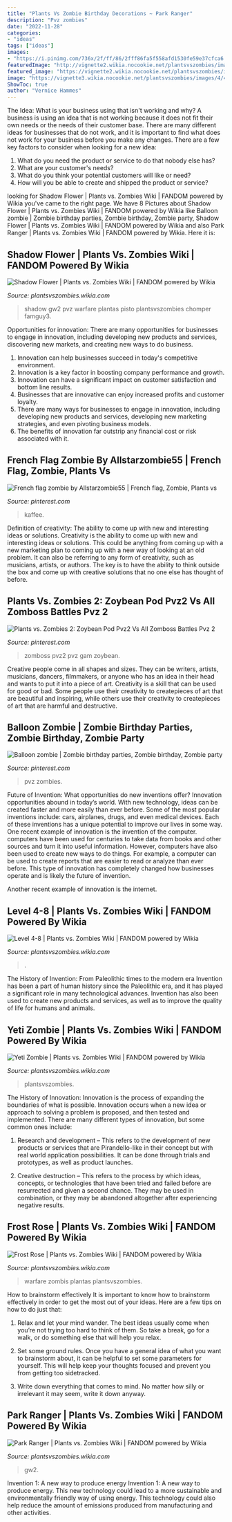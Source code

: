 ```yaml
---
title: "Plants Vs Zombie Birthday Decorations ~ Park Ranger"
description: "Pvz zombies"
date: "2022-11-28"
categories:
- "ideas"
tags: ["ideas"]
images:
- "https://i.pinimg.com/736x/2f/ff/86/2fff86fa5f558afd1530fe59e37cfca6.jpg"
featuredImage: "http://vignette2.wikia.nocookie.net/plantsvszombies/images/3/3c/YETIZOMBIEGW.png/revision/latest?cb=20140405164229"
featured_image: "https://vignette2.wikia.nocookie.net/plantsvszombies/images/e/e3/Frost_Rose.png/revision/latest?cb=20160301214918"
image: "https://vignette3.wikia.nocookie.net/plantsvszombies/images/4/4c/Shadow_Flower_GW2.png/revision/latest?cb=20160307014401"
ShowToc: true
author: "Vernice Hammes"
---
```



The Idea: What is your business using that isn't working and why?
A business is using an idea that is not working because it does not fit their own needs or the needs of their customer base. There are many different ideas for businesses that do not work, and it is important to find what does not work for your business before you make any changes. There are a few key factors to consider when looking for a new idea:
1) What do you need the product or service to do that nobody else has?
2) What are your customer's needs?
3) What do you think your potential customers will like or need?
4) How will you be able to create and shipped the product or service?

	

		
looking for Shadow Flower | Plants vs. Zombies Wiki | FANDOM powered by Wikia you've came to the right page. We have 8 Pictures about Shadow Flower | Plants vs. Zombies Wiki | FANDOM powered by Wikia like Balloon zombie | Zombie birthday parties, Zombie birthday, Zombie party, Shadow Flower | Plants vs. Zombies Wiki | FANDOM powered by Wikia and also Park Ranger | Plants vs. Zombies Wiki | FANDOM powered by Wikia. Here it is:
		
    
## Shadow Flower | Plants Vs. Zombies Wiki | FANDOM Powered By Wikia

<img loading=lazy src="https://vignette3.wikia.nocookie.net/plantsvszombies/images/4/4c/Shadow_Flower_GW2.png/revision/latest?cb=20160307014401" onerror="this.onerror=null;this.src='https://tse4.mm.bing.net/th?id=OIP.Apfyu-JgpJD5zztqZXAXBgHaKu&amp;pid=15.1';" alt="Shadow Flower | Plants vs. Zombies Wiki | FANDOM powered by Wikia">

_Source: plantsvszombies.wikia.com_

>shadow gw2 pvz warfare plantas pisto plantsvszombies chomper famguy3. 

	

Opportunities for innovation: There are many opportunities for businesses to engage in innovation, including developing new products and services, discovering new markets, and creating new ways to do business.
1. Innovation can help businesses succeed in today's competitive environment.
2. Innovation is a key factor in boosting company performance and growth.
3. Innovation can have a significant impact on customer satisfaction and bottom line results.
4. Businesses that are innovative can enjoy increased profits and customer loyalty.
5. There are many ways for businesses to engage in innovation, including developing new products and services, developing new marketing strategies, and even pivoting business models.
6. The benefits of innovation far outstrip any financial cost or risk associated with it.

    
## French Flag Zombie By Allstarzombie55 | French Flag, Zombie, Plants Vs

<img loading=lazy src="https://i.pinimg.com/736x/f1/54/05/f154056ba0343461e8c7f4c676bc5034.jpg" onerror="this.onerror=null;this.src='https://tse1.mm.bing.net/th?id=OIP.qvV0XGEqVmWyV0QunImZ0AHaKK&amp;pid=15.1';" alt="French flag zombie by Allstarzombie55 | French flag, Zombie, Plants vs">

_Source: pinterest.com_

>kaffee. 

	

Definition of creativity: The ability to come up with new and interesting ideas or solutions.
Creativity is the ability to come up with new and interesting ideas or solutions. This could be anything from coming up with a new marketing plan to coming up with a new way of looking at an old problem. It can also be referring to any form of creativity, such as musicians, artists, or authors. The key is to have the ability to think outside the box and come up with creative solutions that no one else has thought of before.

    
## Plants Vs. Zombies 2: Zoybean Pod Pvz2 Vs All Zomboss Battles Pvz 2

<img loading=lazy src="https://i.pinimg.com/736x/2f/ff/86/2fff86fa5f558afd1530fe59e37cfca6.jpg" onerror="this.onerror=null;this.src='https://tse2.mm.bing.net/th?id=OIP.S-TSPNftoA8Bq_vdFvJ6ngHaEK&amp;pid=15.1';" alt="Plants vs. Zombies 2: Zoybean Pod Pvz2 Vs All Zomboss Battles Pvz 2">

_Source: pinterest.com_

>zomboss pvz2 pvz gam zoybean. 

	

Creative people come in all shapes and sizes. They can be writers, artists, musicians, dancers, filmmakers, or anyone who has an idea in their head and wants to put it into a piece of art. Creativity is a skill that can be used for good or bad. Some people use their creativity to createpieces of art that are beautiful and inspiring, while others use their creativity to createpieces of art that are harmful and destructive.

    
## Balloon Zombie | Zombie Birthday Parties, Zombie Birthday, Zombie Party

<img loading=lazy src="https://i.pinimg.com/736x/13/6e/1c/136e1c344b9595a3b39fbfb21f55708e--pvz-zombies.jpg" onerror="this.onerror=null;this.src='https://tse4.mm.bing.net/th?id=OIP.vARtIqiOsBl7Xkb2zCpWcwDhEs&amp;pid=15.1';" alt="Balloon zombie | Zombie birthday parties, Zombie birthday, Zombie party">

_Source: pinterest.com_

>pvz zombies. 

	

Future of Invention: What opportunities do new inventions offer?
Innovation opportunities abound in today’s world. With new technology, ideas can be created faster and more easily than ever before. Some of the most popular inventions include: cars, airplanes, drugs, and even medical devices. Each of these inventions has a unique potential to improve our lives in some way. 
One recent example of innovation is the invention of the computer. computers have been used for centuries to take data from books and other sources and turn it into useful information. However, computers have also been used to create new ways to do things. For example, a computer can be used to create reports that are easier to read or analyze than ever before. This type of innovation has completely changed how businesses operate and is likely the future of invention. 

Another recent example of innovation is the internet.

    
## Level 4-8 | Plants Vs. Zombies Wiki | FANDOM Powered By Wikia

<img loading=lazy src="https://vignette.wikia.nocookie.net/plantsvszombies/images/8/8e/Level_4-8.png/revision/latest?cb=20150616073612" onerror="this.onerror=null;this.src='https://tse4.mm.bing.net/th?id=OIP.Qb3uV6I5o-2a0iUukOd5rwHaEo&amp;pid=15.1';" alt="Level 4-8 | Plants vs. Zombies Wiki | FANDOM powered by Wikia">

_Source: plantsvszombies.wikia.com_

>. 

	

The History of Invention: From Paleolithic times to the modern era
Invention has been a part of human history since the Paleolithic era, and it has played a significant role in many technological advances. Invention has also been used to create new products and services, as well as to improve the quality of life for humans and animals.

    
## Yeti Zombie | Plants Vs. Zombies Wiki | FANDOM Powered By Wikia

<img loading=lazy src="http://vignette2.wikia.nocookie.net/plantsvszombies/images/3/3c/YETIZOMBIEGW.png/revision/latest?cb=20140405164229" onerror="this.onerror=null;this.src='https://tse3.mm.bing.net/th?id=OIP.D01cBcA6BEgo58b_X_BlfgHaHj&amp;pid=15.1';" alt="Yeti Zombie | Plants vs. Zombies Wiki | FANDOM powered by Wikia">

_Source: plantsvszombies.wikia.com_

>plantsvszombies. 

	

The History of Innovation:
Innovation is the process of expanding the boundaries of what is possible. Innovation occurs when a new idea or approach to solving a problem is proposed, and then tested and implemented. There are many different types of innovation, but some common ones include:
1. Research and development – This refers to the development of new products or services that are Pirandello-like in their concept but with real world application possibilities. It can be done through trials and prototypes, as well as product launches.

2. Creative destruction – This refers to the process by which ideas, concepts, or technologies that have been tried and failed before are resurrected and given a second chance. They may be used in combination, or they may be abandoned altogether after experiencing negative results.


    
## Frost Rose | Plants Vs. Zombies Wiki | FANDOM Powered By Wikia

<img loading=lazy src="https://vignette2.wikia.nocookie.net/plantsvszombies/images/e/e3/Frost_Rose.png/revision/latest?cb=20160301214918" onerror="this.onerror=null;this.src='https://tse1.mm.bing.net/th?id=OIP.EpFrgLFWU-C4SsN6dIkgFgHaO6&amp;pid=15.1';" alt="Frost Rose | Plants vs. Zombies Wiki | FANDOM powered by Wikia">

_Source: plantsvszombies.wikia.com_

>warfare zombis plantas plantsvszombies. 

	

How to brainstorm effectively
It is important to know how to brainstorm effectively in order to get the most out of your ideas. Here are a few tips on how to do just that:
1. Relax and let your mind wander. The best ideas usually come when you’re not trying too hard to think of them. So take a break, go for a walk, or do something else that will help you relax.

2. Set some ground rules. Once you have a general idea of what you want to brainstorm about, it can be helpful to set some parameters for yourself. This will help keep your thoughts focused and prevent you from getting too sidetracked.

3. Write down everything that comes to mind. No matter how silly or irrelevant it may seem, write it down anyway.

    
## Park Ranger | Plants Vs. Zombies Wiki | FANDOM Powered By Wikia

<img loading=lazy src="http://vignette4.wikia.nocookie.net/plantsvszombies/images/0/05/Park_Ranger_GW2.png/revision/latest?cb=20160307013911" onerror="this.onerror=null;this.src='https://tse3.mm.bing.net/th?id=OIP.-ePy5WLuqpag8WhMiu8afQHaO9&amp;pid=15.1';" alt="Park Ranger | Plants vs. Zombies Wiki | FANDOM powered by Wikia">

_Source: plantsvszombies.wikia.com_

>gw2. 

	

Invention 1: A new way to produce energy
Invention 1: A new way to produce energy. This new technology could lead to a more sustainable and environmentally friendly way of using energy. This technology could also help reduce the amount of emissions produced from manufacturing and other activities.

